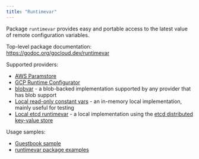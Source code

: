 ```yaml
---
title: "Runtimevar"
---
```


Package `runtimevar` provides easy and portable access to the latest value of
remote configuration variables.

Top-level package documentation: https://godoc.org/gocloud.dev/runtimevar

Supported providers:

* [AWS Paramstore](https://godoc.org/gocloud.dev/runtimevar/paramstore)
* [GCP Runtime
  Configurator](https://godoc.org/gocloud.dev/runtimevar/runtimeconfigurator)
* [blobvar](https://godoc.org/gocloud.dev/runtimevar/blobvar) - a blob-backed
  implementation supported by any provider that has blob support
* [Local read-only constant
  vars](https://godoc.org/gocloud.dev/runtimevar/constantvar) - an in-memory
  local implementation, mainly useful for testing
* [Local etcd runtimevar](https://godoc.org/gocloud.dev/runtimevar/etcdvar) - a
  local implementation using the [etcd distributed key-value
  store](https://github.com/etcd-io/etcd)

Usage samples:

* [Guestbook
  sample](https://github.com/google/go-cloud/tree/master/samples/guestbook)
* [runtimevar package
  examples](https://godoc.org/gocloud.dev/runtimevar#pkg-examples)
